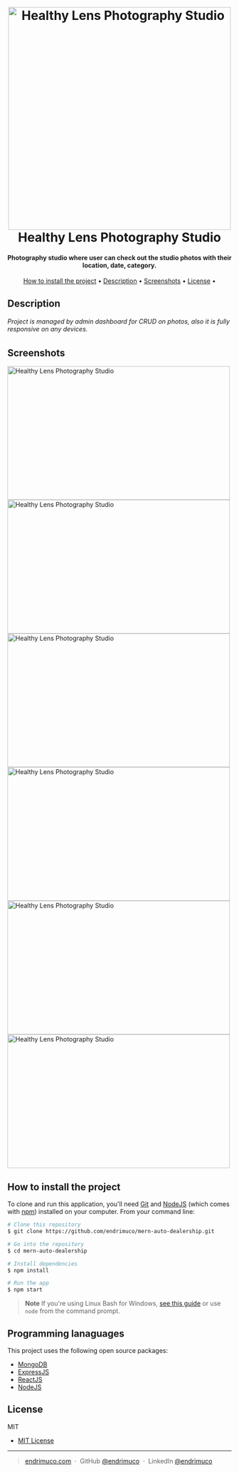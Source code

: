 
<h1 align="center">
  <br>
  <img src="https://i.imgur.com/BtbF9TD.png" alt="Healthy Lens Photography Studio" width="500">
  <br>
  Healthy Lens Photography Studio
  <br>
</h1>

<h4 align="center">Photography studio where user can check out the studio photos with their location, date, category.</h4>


<p align="center">
  <a href="#how-to-install-the-project">How to install the project</a> •
  <a href="#description">Description</a> •
  <a href="#screenshots">Screenshots</a> •
  <a href="#license">License</a> •
</p>

## Description

<h6>Project is managed by admin dashboard for CRUD on photos, also it is fully responsive on any devices.</h6>

## Screenshots

<img src="https://i.imgur.com/j0t0RJa.png" target="_blank" alt="Healthy Lens Photography Studio" width="500" height="300"> <img src="https://i.imgur.com/5yad3Fe.png" target="_blank" alt="Healthy Lens Photography Studio" width="500" height="300"> 
<br>
<img src="https://imgur.com/s8trgFm.png" target="_blank" alt="Healthy Lens Photography Studio" width="500" height="300"> <img src="https://i.imgur.com/LJBnGUv.png" target="_blank" alt="Healthy Lens Photography Studio" width="500" height="300"> 
<br>
<img src="https://i.imgur.com/B4xodlH.png" target="_blank" alt="Healthy Lens Photography Studio" width="500" height="300"> <img src="https://i.imgur.com/O9vsn7w.png" target="_blank" alt="Healthy Lens Photography Studio" width="500" height="300"> 


## How to install the project

To clone and run this application, you'll need [Git](https://git-scm.com) and [NodeJS](https://nodejs.org/en/download/) (which comes with [npm](http://npmjs.com)) installed on your computer. From your command line:

```bash
# Clone this repository
$ git clone https://github.com/endrimuco/mern-auto-dealership.git

# Go into the repository
$ cd mern-auto-dealership

# Install dependencies
$ npm install

# Run the app
$ npm start
```

> **Note**
> If you're using Linux Bash for Windows, [see this guide](https://www.howtogeek.com/261575/how-to-run-graphical-linux-desktop-applications-from-windows-10s-bash-shell/) or use `node` from the command prompt.


## Programming lanaguages

This project uses the following open source packages:

- [MongoDB](https://www.mongodb.com/)
- [ExpressJS](https://expressjs.com/)
- [ReactJS](https://react.dev/)
- [NodeJS](https://nodejs.org/)

## License

MIT

- [MIT License](https://github.com/endrimuco/mern-auto-dealership/blob/main/LICENSE.md)


---

> [endrimuco.com](https://www.endrimuco.com) &nbsp;&middot;&nbsp;
> GitHub [@endrimuco](https://github.com/endrimuco) &nbsp;&middot;&nbsp;
> LinkedIn [@endrimuco](https://www.linkedin.com/in/endri-muco-3a0aa823a/)


